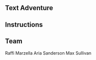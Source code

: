 Text Adventure
---
<!-- Short Summary of the Game-->

Instructions
---
<!-- Game run instructions/tutorial -->

Team
---
Raffi Marzella
Aria Sanderson
Max Sullivan
